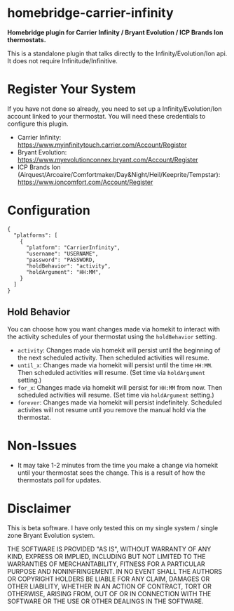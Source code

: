 # homebridge-carrier-infinity

**Homebridge plugin for Carrier Infinity / Bryant Evolution / ICP Brands Ion thermostats.**

This is a standalone plugin that talks directly to the Infinity/Evolution/Ion api. It does not require Infinitude/Infinitive.

# Register Your System

If you have not done so already, you need to set up a Infinity/Evolution/Ion account linked to your thermostat. You will need these credentials to configure this plugin.

* Carrier Infinity: https://www.myinfinitytouch.carrier.com/Account/Register
* Bryant Evolution: https://www.myevolutionconnex.bryant.com/Account/Register
* ICP Brands Ion (Airquest/Arcoaire/Comfortmaker/Day&Night/Heil/Keeprite/Tempstar): https://www.ioncomfort.com/Account/Register

# Configuration

```
{
  "platforms": [
    {
      "platform": "CarrierInfinity",
      "username": "USERNAME",
      "password": "PASSWORD,
      "holdBehavior": "activity",
      "holdArgument": "HH:MM",
    }
  ]
}
```

## Hold Behavior

You can choose how you want changes made via homekit to interact with the activity schedules of your thermostat using the `holdBehavior` setting.

* `activity`: Changes made via homekit will persist until the beginning of the next scheduled activity. Then scheduled activities will resume.
* `until_x`: Changes made via homekit will persist until the time `HH:MM`. Then scheduled activities will resume. (Set time via `holdArgument` setting.)
* `for_x`: Changes made via homekit will persist for `HH:MM` from now. Then scheduled activities will resume. (Set time via `holdArgument` setting.)
* `forever`: Changes made via homekit will persist indefinitely. Scheduled activites will not resume until you remove the manual hold via the thermostat.

# Non-Issues

* It may take 1-2 minutes from the time you make a change via homekit until your thermostat sees the change. This is a result of how the thermostats poll for updates.

# Disclaimer

This is beta software. I have only tested this on my single system / single zone Bryant Evolution system.

THE SOFTWARE IS PROVIDED "AS IS", WITHOUT WARRANTY OF ANY KIND, EXPRESS OR
IMPLIED, INCLUDING BUT NOT LIMITED TO THE WARRANTIES OF MERCHANTABILITY,
FITNESS FOR A PARTICULAR PURPOSE AND NONINFRINGEMENT. IN NO EVENT SHALL THE
AUTHORS OR COPYRIGHT HOLDERS BE LIABLE FOR ANY CLAIM, DAMAGES OR OTHER
LIABILITY, WHETHER IN AN ACTION OF CONTRACT, TORT OR OTHERWISE, ARISING FROM,
OUT OF OR IN CONNECTION WITH THE SOFTWARE OR THE USE OR OTHER DEALINGS IN THE
SOFTWARE.
